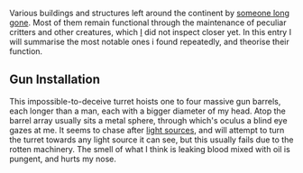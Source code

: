 []()Various buildings and structures left around the continent by [someone long gone](The%20Lavish%20Empire.md). 
Most of them remain functional through the maintenance of peculiar critters and other creatures, which [I](Kookie,%20Mage) did not inspect closer yet. 
In this entry I will summarise the most notable ones i found repeatedly, and theorise their function. 


## Gun Installation
This impossible-to-deceive turret hoists one to four massive gun barrels, each longer than a man, each with a bigger diameter of my head. 
Atop the barrel array usually sits a metal sphere, through which's oculus a blind eye gazes at me.
It seems to chase after [light sources](Flare), and will attempt to turn the turret towards any light source it can see, but this usually fails due to the rotten machinery.
The smell of what I think is leaking blood mixed with oil is pungent, and hurts my nose. 
